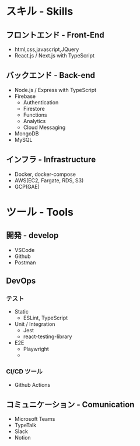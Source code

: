# スキル - Skills
## フロントエンド - Front-End
<!-- | 言語 | 経験値 | 備考 |
| ------------- | ------------- | ------------- |
| html  | ★★★★★  |  |
| css  | ★★★★★  | SCSS可 |
| javascript  | ★★★★★  |  |
| JQuery  | ★★★★☆  |  |
| React.js  | ★★★★☆  | TypeScript可 |
| Next.js  | ★★★☆☆  | TypeScript可 | -->

* html,css,javascript,JQuery
* React.js / Next.js with TypeScript

## バックエンド - Back-end
* Node.js / Express with TypeScript
* Firebase
  * Authentication 
  * Firestore
  * Functions
  * Analytics
  * Cloud Messaging
* MongoDB
* MySQL

## インフラ - Infrastructure
* Docker, docker-compose
* AWS(EC2, Fargate, RDS, S3)
* GCP(GAE)
<!-- * Azure -->

# ツール - Tools
## 開発 - develop
* VSCode
* Github
* Postman

## DevOps
### テスト
* Static
  * ESLint, TypeScript
* Unit / Integration
  * Jest
  * react-testing-library
* E2E
  * Playwright
  * 
### CI/CD ツール
* Github Actions

## コミュニケーション - Comunication
* Microsoft Teams
* TypeTalk
* Slack
* Notion

